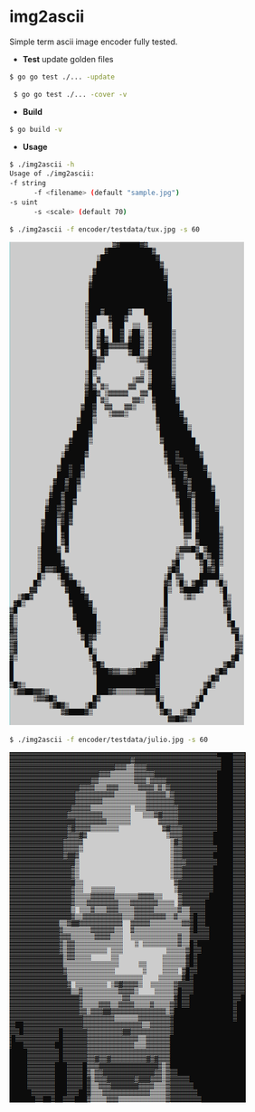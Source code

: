 # img2ascii
 Simple term ascii image encoder fully tested.

 * **Test**
 update golden files
 ```sh
 $ go go test ./... -update
 ``` 

```sh
 $ go go test ./... -cover -v
 ``` 

 * **Build**
 ```sh
 $ go build -v
 ```

 * **Usage**

  ```sh
$ ./img2ascii -h
Usage of ./img2ascii:
  -f string
        -f <filename> (default "sample.jpg")
  -s uint
        -s <scale> (default 70)
```

```sh
$ ./img2ascii -f encoder/testdata/tux.jpg -s 60
```

<img src="results/enctux.png">

```sh
$ ./img2ascii -f encoder/testdata/julio.jpg -s 60
```

<img src="results/encjulio.png">


